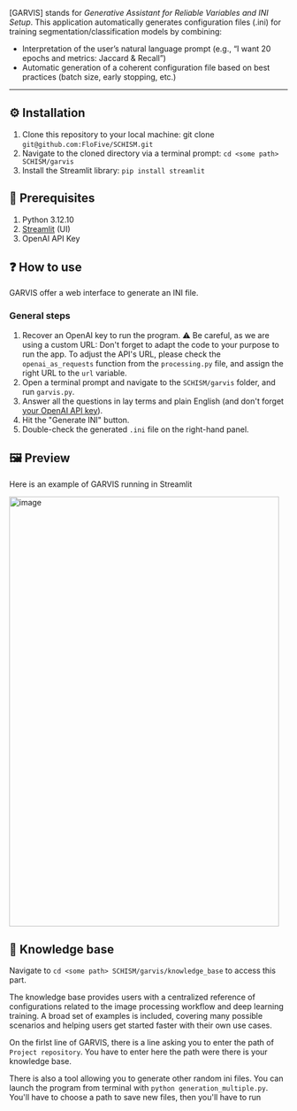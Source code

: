 [GARVIS] stands for _Generative Assistant for Reliable Variables and INI Setup_. This application automatically generates configuration files (.ini) for training segmentation/classification models by combining:
- Interpretation of the user’s natural language prompt (e.g., “I want 20 epochs and metrics: Jaccard & Recall”)
- Automatic generation of a coherent configuration file based on best practices (batch size, early stopping, etc.)
  
---
## :gear: Installation
1. Clone this repository to your local machine: git clone `git@github.com:FloFive/SCHISM.git` 
2. Navigate to the cloned directory via a terminal prompt: `cd <some path> SCHISM/garvis`
3. Install the Streamlit library: `pip install streamlit`

## 🧰 Prerequisites
1. Python 3.12.10
2. [Streamlit](https://streamlit.io/) (UI)
3. OpenAI API Key

## :question: How to use

GARVIS offer a web interface to generate an INI file.

### General steps
1. Recover an OpenAI key to run the program. :warning: Be careful, as we are using a custom URL: Don't forget to adapt the code to your purpose to run the app. To adjust the API's URL, please check the `openai_as_requests` function from the `processing.py` file, and assign the right URL to the `url` variable.
2. Open a terminal prompt and navigate to the `SCHISM/garvis` folder, and run `garvis.py`.
3. Answer all the questions in lay terms and plain English (and don't forget [your OpenAI API key](https://platform.openai.com/api-keys)).
4. Hit the "Generate INI" button.
5. Double-check the generated `.ini` file on the right-hand panel.


## 🖼️ Preview
Here is an example of GARVIS running in Streamlit

<img width="488" height="777" alt="image" src="https://github.com/user-attachments/assets/1eb132eb-3b91-474c-a67d-aa2433736b81"/>

## :brain: Knowledge base

Navigate to `cd <some path> SCHISM/garvis/knowledge_base` to access this part.

The knowledge base provides users with a centralized reference of configurations related to the image processing workflow and deep learning training. A broad set of examples is included, covering many possible scenarios and helping users get started faster with their own use cases.

On the firlst line of GARVIS, there is a line asking you to enter the path of `Project repository`. You have to enter here the path were there is your knowledge base.

There is also a tool allowing you to generate other random ini files. You can launch the program from terminal with `python generation_multiple.py`. You'll have to choose a path to save new files, then you'll have to run 


